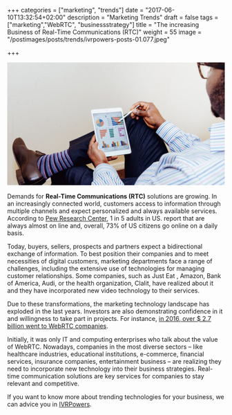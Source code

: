 +++
categories = ["marketing", "trends"]
date = "2017-06-10T13:32:54+02:00"
description = "Marketing Trends"
draft = false
tags = ["marketing","WebRTC", "businessstrategy"]
title = "The increasing Business of Real-Time Communications (RTC)"
weight = 55
image = "/postimages/posts/trends/ivrpowers-posts-01.077.jpeg"

+++

![Man reading graphics](/postimages/posts/trends/ivrpowers-posts-01.077.jpeg)

Demands for **Real-Time Communications (RTC)** solutions are growing. In an increasingly connected world, customers access to information through multiple channels and expect personalized and always available services. According to [Pew Research Center](http://www.pewresearch.org/fact-tank/2015/12/08/one-fifth-of-americans-report-going-online-almost-constantly/), 1 in 5 adults in US. report that are always almost on line and, overall, 73% of US citizens go online on a daily basis. 

Today, buyers, sellers, prospects and partners expect a bidirectional exchange of information. To best position their companies and to meet necessities of digital customers, marketing departments face a range of challenges, including the extensive use of technologies for managing customer relationships. Some companies, such as Just Eat , Amazon, Bank of America, Audi, or the health organization, Clalit, have realized about it and they have incorporated new video technology to their services.
 
Due to these transformations, the marketing technology landscape has exploded in the last years. Investors are also demonstrating confidence in it and willingness to take part in projects. For instance, [in 2016, over $ 2.7 billion went to WebRTC companies](https://www.blaccspot.com/blog/news/over-2-7-billion-in-funding-to-webrtc-companies-in-2016/ ).

Initially, it was only IT and computing enterprises who talk about the value of WebRTC. Nowadays, companies in the most diverse sectors – like healthcare industries, educational institutions, e-commerce, financial services, insurance companies, entertainment business – are realizing they need to incorporate new technology into their business strategies. Real-time communication solutions are key services for companies to stay relevant and competitive.

If you want to know more about trending technologies for your business, we can advice you in [IVRPowers](http://www.ivrpowers.com/).
